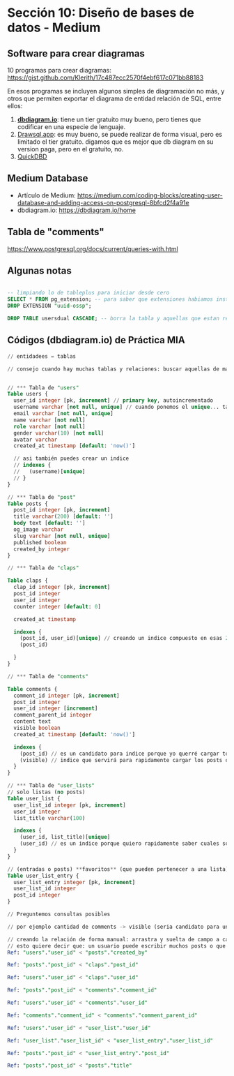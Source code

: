 # Sección 10: Diseño de bases de datos - Medium

## Software para crear diagramas

10 programas para crear diagramas: https://gist.github.com/Klerith/17c487ecc2570f4ebf617c071bb88183

En esos programas se incluyen algunos simples de diagramación no más, y otros que permiten exportar el diagrama de entidad relación de SQL, entre ellos:

1. [**dbdiagram.io**](https://dbdiagram.io/home): tiene un tier gratuito muy bueno, pero tienes que codificar en una especie de lenguaje.
2. [Drawsql.app](https://drawsql.app/): es muy bueno, se puede realizar de forma visual, pero es limitado el tier gratuito. digamos que es mejor que db diagram en su version paga, pero en el gratuito, no.
3. [QuickDBD](https://www.quickdatabasediagrams.com/)

## Medium Database

-   Artículo de Medium: https://medium.com/coding-blocks/creating-user-database-and-adding-access-on-postgresql-8bfcd2f4a91e
-   dbdiagram.io: https://dbdiagram.io/home

## Tabla de "comments"

https://www.postgresql.org/docs/current/queries-with.html

## Algunas notas

```SQL

-- limpiando lo de tableplus para iniciar desde cero
SELECT * FROM pg_extension; -- para saber que extensiones habiamos instalado
DROP EXTENSION "uuid-ossp";

DROP TABLE usersdual CASCADE; -- borra la tabla y aquellas que estan relacionadas

```

## Códigos (dbdiagram.io) de Práctica MIA

```SQL
// entidadees = tablas

// consejo cuando hay muchas tablas y relaciones: buscar aquellas de mayor peso... o aquellas más aisladas


// *** Tabla de "users"
Table users {
  user_id integer [pk, increment] // primary key, autoincrementado
  username varchar [not null, unique] // cuando ponemos el unique... también se crea un indice
  email varchar [not null, unique]
  name varchar [not null]
  role varchar [not null]
  gender varchar(10) [not null]
  avatar varchar
  created_at timestamp [default: 'now()']

  // asi también puedes crear un indice
  // indexes {
  //   (username)[unique]
  // }
}

// *** Tabla de "post"
Table posts {
  post_id integer [pk, increment]
  title varchar(200) [default: '']
  body text [default: '']
  og_image varchar
  slug varchar [not null, unique]
  published boolean
  created_by integer
}

// *** Tabla de "claps"

Table claps {
  clap_id integer [pk, increment]
  post_id integer
  user_id integer
  counter integer [default: 0]

  created_at timestamp

  indexes {
    (post_id, user_id)[unique] // creando un indice compuesto en esas 2 columnas
    (post_id)

  }
}

// *** Tabla de "comments"

Table comments {
  comment_id integer [pk, increment]
  post_id integer
  user_id integer [increment]
  comment_parent_id integer
  content text
  visible boolean
  created_at timestamp [default: 'now()']

  indexes {
    (post_id) // es un candidato para indice porque yo querré cargar todos los comentarios que estan en un post
    (visible) // indice que servirá para rapidamente cargar los posts que serán visibles
  }
}

// *** Tabla de "user_lists"
// solo listas (no posts)
Table user_list {
  user_list_id integer [pk, increment]
  user_id integer
  list_title varchar(100)

  indexes {
    (user_id, list_title)[unique]
    (user_id) // es un indice porque quiero rapidamente saber cuales son las listas que tiene esa persona
  }
}

// (entradas o posts) **favoritos** (que pueden pertenecer a una lista)
Table user_list_entry {
  user_list_entry integer [pk, increment]
  user_list_id integer
  post_id integer
}

// Preguntemos consultas posibles

// por ejemplo cantidad de comments -> visible (seria candidato para un index)

// creando la relación de forma manual: arrastra y suelta de campo a campo entre tablas
// esto quiere decir que: un usuario puede escribir muchos posts o que muchos posts pueden pertenecer a un usuario
Ref: "users"."user_id" < "posts"."created_by"

Ref: "posts"."post_id" < "claps"."post_id"

Ref: "users"."user_id" < "claps"."user_id"

Ref: "posts"."post_id" < "comments"."comment_id"

Ref: "users"."user_id" < "comments"."user_id"

Ref: "comments"."comment_id" < "comments"."comment_parent_id"

Ref: "users"."user_id" < "user_list"."user_id"

Ref: "user_list"."user_list_id" < "user_list_entry"."user_list_id"

Ref: "posts"."post_id" < "user_list_entry"."post_id"

Ref: "posts"."post_id" < "posts"."title"
```

